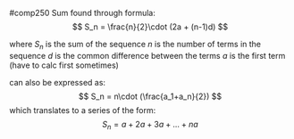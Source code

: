 #comp250
Sum found through formula:
$$
S_n = \frac{n}{2}\cdot (2a + (n-1)d)
$$

where
$S_n$ is the sum of the sequence
$n$ is the number of terms in the sequence
$d$ is the common difference between the terms
$a$ is the first term (have to calc first sometimes)

can also be expressed as:
$$
S_n = n\cdot (\frac{a_1+a_n}{2})
$$
which translates to a series of the form:
$$
S_n = a + 2a + 3a + ... + na
$$
